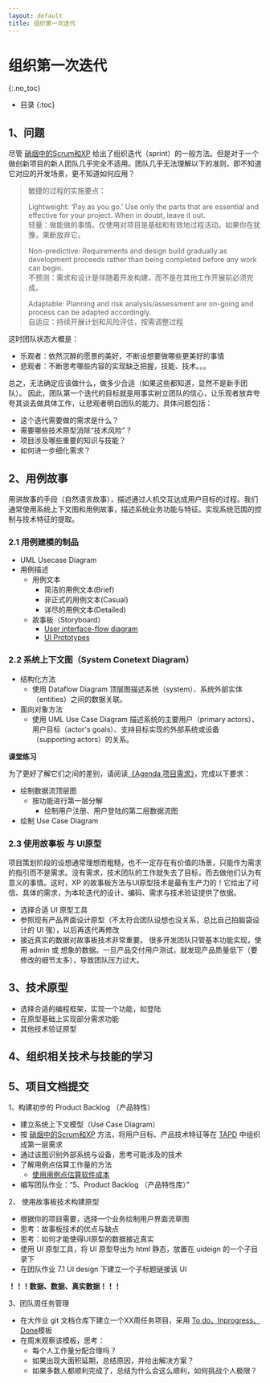 ```yaml
---
layout: default
title: 组织第一次迭代
---
```


# 组织第一次迭代
{:.no_toc}

* 目录
{:toc}

## 1、问题

尽管 [硝烟中的Scrum和XP](http://www.infoq.com/cn/minibooks/scrum-xp-from-the-trenches) 给出了组织迭代（sprint）的一般方法。但是对于一个做创新项目的新人团队几乎完全不适用。团队几乎无法理解以下的准则，即不知道它对应的开发场景，更不知道如何应用？

> 敏捷的过程的实施要点：
>
> Lightweight: ‘Pay as you go.’ Use only the parts that are essential and effective for your project. When in doubt, leave it out.  
> 轻量：做能做的事情。仅使用对项目是基础和有效地过程活动。如果你在犹豫，果断放弃它。  
>
> Non-predictive: Requirements and design build gradually as development proceeds rather than being completed before any work can begin.  
> 不预测：需求和设计是伴随着开发构建，而不是在其他工作开展前必须完成。
>
> Adaptable: Planning and risk analysis/assessment are on-going and process can be adapted accordingly.  
> 自适应：持续开展计划和风险评估，按需调整过程

这时团队状态大概是：

- 乐观者：依然沉醉的愿景的美好，不断设想要做哪些更美好的事情
- 悲观者：不断思考哪些内容的实现缺乏把握，技能、技术。。。

总之，无法确定应该做什么，做多少合适（如果这些都知道，显然不是新手团队）。 因此，团队第一个迭代的目标就是用事实树立团队的信心，让乐观者放弃夸夸其谈去做具体工作，让悲观者明白团队的能力。具体问题包括：

* 这个迭代需要做的需求是什么？
* 需要哪些技术原型消除“技术风险”？
* 项目涉及哪些重要的知识与技能？
* 如何进一步细化需求？

## 2、用例故事
 
用讲故事的手段（自然语言故事），描述通过人机交互达成用户目标的过程。我们通常使用系统上下文图和用例故事，描述系统业务功能与特征。实现系统范围的控制与技术特征的提取。

### 2.1 用例建模的制品

* UML Usecase Diagram
* 用例描述
    - 用例文本
        - 简洁的用例文本(Brief)
        - 非正式的用例文本(Casual)
        - 详尽的用例文本(Detailed)
    - 故事板（Storyboard）
        - [User interface-flow diagram](http://agilemodeling.com/artifacts/uiFlowDiagram.htm)
        - [UI Prototypes](http://agilemodeling.com/artifacts/uiPrototype.htm)

### 2.2 系统上下文图（System Conetext Diagram）

* 结构化方法
    - 使用 Dataflow Diagram 顶层图描述系统（system）、系统外部实体（entities）之间的数据关联。
* 面向对象方法
    - 使用 UML Use Case Diagram 描述系统的主要用户（primary actors）、用户目标（actor's goals）、支持目标实现的外部系统或设备（supporting actors）的关系。

**课堂练习**

为了更好了解它们之间的差别，请阅读[《Agenda 项目需求》](material/agenda.pdf)，完成以下要求：

* 绘制数据流顶层图
    - 按功能进行第一层分解
        - 绘制用户注册、用户登陆的第二层数据流图
* 绘制 Use Case Diagram 

### 2.3 使用故事板 与 UI原型

项目策划阶段的设想通常理想而粗糙，也不一定存在有价值的场景，只能作为需求的指引而不是需求。没有需求，技术团队的工作就失去了目标，而去做他们认为有意义的事情。这时，XP 的故事板方法与UI原型技术是最有生产力的！它给出了可信、具体的需求，为本轮迭代的设计、编码、需求与技术验证提供了依据。

* 选择合适 UI 原型工具
* 参照现有产品界面设计原型（不太符合团队设想也没关系，总比自己拍脑袋设计的 UI 强），以后再迭代再修改
* 接近真实的数据对故事板技术非常重要。 很多开发团队只管基本功能实现，使用 admin 或 想象的数据。一旦产品交付用户测试，就发现产品质量低下（要修改的细节太多），导致团队压力过大。

## 3、技术原型

* 选择合适的编程框架，实现一个功能，如登陆
* 在原型基础上实现部分需求功能
* 其他技术验证原型

## 4、组织相关技术与技能的学习


## 5、项目文档提交

1、构建初步的 Product Backlog （产品特性）

* 建立系统上下文模型（Use Case Diagram）
* 按 [硝烟中的Scrum和XP](http://www.infoq.com/cn/minibooks/scrum-xp-from-the-trenches) 方法，将用户目标、产品技术特征等在 [TAPD](https://www.tapd.cn/) 中组织成第一层需求
* 通过该图识别外部系统与设备，思考可能涉及的技术
* 了解用例点估算工作量的方法
    - [使用用例点估算软件成本](https://www.ibm.com/developerworks/cn/rational/edge/09/mar09/collaris_dekker/index.html)
* 编写团队作业：“5、Product Backlog （产品特性库）”


2、 使用故事板技术构建原型

* 根据你的项目需要，选择一个业务绘制用户界面流草图
* 思考：故事板技术的优点与缺点
* 思考：如何才能使得UI原型的数据接近真实
* 使用 UI 原型工具，将 UI 原型导出为 html 静态，放置在 uideign 的一个子目录下
* 在团队作业 7.1 UI design 下建立一个子标题链接该 UI

**！！！数据、数据、真实数据！！！**

3、团队周任务管理

* 在大作业 git 文档仓库下建立一个XX周任务项目，采用 [To do、Inprogress、Done](https://github.com/sysu-sasd-project/dashboard/projects/1)模板
* 在周末观察该模板，思考：
    - 每个人工作量分配合理吗？
    - 如果出现大面积延期，总结原因，并给出解决方案？
    - 如果多数人都顺利完成了，总结为什么会这么顺利，如何挑战个人极限？ 






